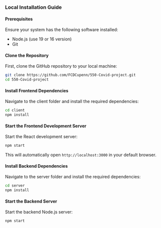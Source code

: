 ### Local Installation Guide

#### Prerequisites
Ensure your system has the following software installed:
- Node.js (use 19 or 16 version)
- Git

#### Clone the Repository
First, clone the GitHub repository to your local machine:
```bash
git clone https://github.com/FCDCupenn/550-Covid-project.git
cd 550-Covid-project
```

#### Install Frontend Dependencies
Navigate to the client folder and install the required dependencies:
```bash
cd client
npm install
```

#### Start the Frontend Development Server
Start the React development server:
```bash
npm start
```
This will automatically open `http://localhost:3000` in your default browser.

#### Install Backend Dependencies
Navigate to the server folder and install the required dependencies:
```bash
cd server
npm install
```

#### Start the Backend Server
Start the backend Node.js server:
```bash
npm start
```
